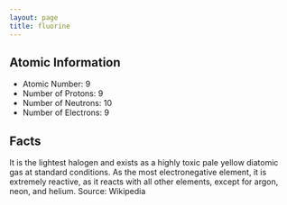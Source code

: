 ```yaml
---
layout: page
title: fluorine
---
```


## Atomic Information
- Atomic Number: 9
- Number of Protons: 9
- Number of Neutrons: 10
- Number of Electrons: 9

## Facts
It is the lightest halogen and exists as a highly toxic pale yellow diatomic gas at standard conditions. As the most electronegative element, it is extremely reactive, as it reacts with all other elements, except for argon, neon, and helium. Source: Wikipedia
